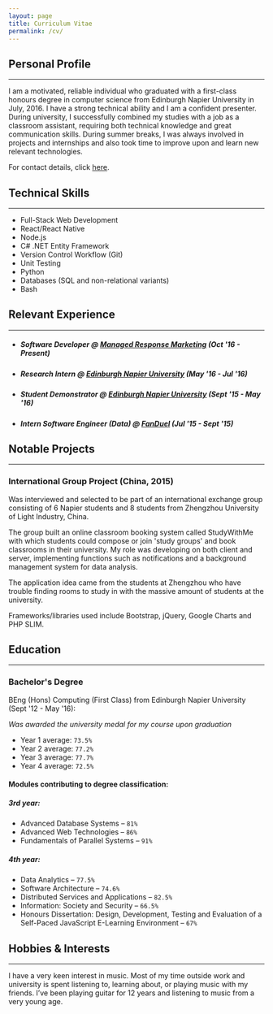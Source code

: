```yaml
---
layout: page
title: Curriculum Vitae
permalink: /cv/
---
```


## Personal Profile
---
I am a motivated, reliable individual who graduated with a first-class honours degree in computer science from Edinburgh Napier University in July, 2016. I have a strong technical ability and I am a confident presenter. During university, I successfully combined my studies with a job as a classroom assistant, requiring both technical knowledge and great communication skills. During summer breaks, I was always involved in projects and internships and also took time to improve upon and learn new relevant technologies.

For contact details, click [here](/about).

## Technical Skills
---
- Full-Stack Web Development
- React/React Native
- Node.js
- C# .NET Entity Framework
- Version Control Workflow (Git)
- Unit Testing
- Python
- Databases (SQL and non-relational variants)
- Bash

## Relevant Experience
---
- ##### Software Developer @ [Managed Response Marketing](mrmbrand.com) (Oct '16 - Present)
- ##### Research Intern @ [Edinburgh Napier University](napier.ac.uk) (May '16 - Jul '16)
- ##### Student Demonstrator @ [Edinburgh Napier University](napier.ac.uk) (Sept '15 - May '16)
- ##### Intern Software Engineer (Data) @ [FanDuel](fanduel.com) (Jul '15 - Sept '15)

## Notable Projects
---
### International Group Project (China, 2015)
Was interviewed and selected to be part of an international exchange group consisting of 6 Napier students and 8 students from Zhengzhou University of Light Industry, China. 

The group built an online classroom booking system called StudyWithMe with which students could compose or join 'study groups' and book classrooms in their university. My role was developing on both client and server, implementing functions such as notifications and a background management system for data analysis.

The application idea came from the students at Zhengzhou who have trouble finding rooms to study in with the massive amount of students at the university.

Frameworks/libraries used include Bootstrap, jQuery, Google Charts and PHP SLIM.

## Education
---
### Bachelor's Degree
BEng (Hons) Computing (First Class) from Edinburgh Napier University (Sept '12 - May '16):

*Was awarded the university medal for my course upon graduation*

- Year 1 average: `73.5%`
- Year 2 average: `77.2%`
- Year 3 average: `77.7%`
- Year 4 average: `72.5%`

#### Modules contributing to degree classification:
##### 3rd year:
- Advanced Database Systems – `81%`
- Advanced Web Technologies – `86%`
- Fundamentals of Parallel Systems – `91%`

##### 4th year:
- Data Analytics – `77.5%`
- Software Architecture – `74.6%`
- Distributed Services and Applications – `82.5%`
- Information: Society and Security – `66.5%`
- Honours Dissertation: Design, Development, Testing and Evaluation of a Self-Paced JavaScript E-Learning Environment – `67%`

## Hobbies & Interests
---
I have a very keen interest in music. Most of my time outside work and university is spent listening to, learning about, or playing music with my friends. I’ve been playing guitar for 12 years and listening to music from a very young age. 

